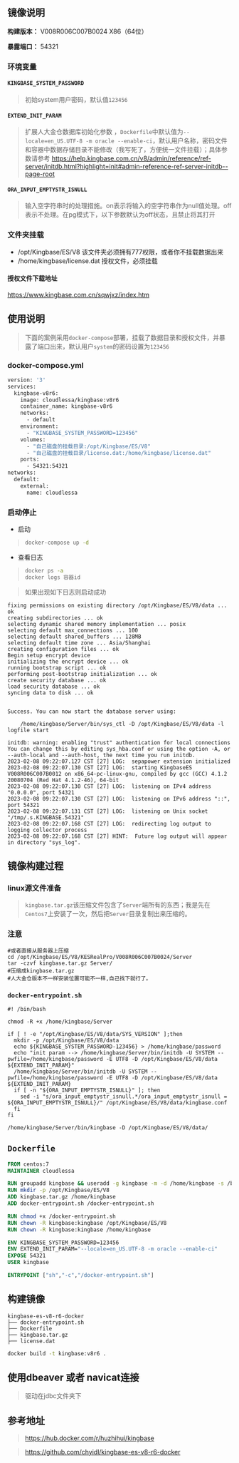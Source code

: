 ## 镜像说明

**构建版本：** V008R006C007B0024 X86（64位）

**暴露端口：** 54321

### 环境变量

#### `KINGBASE_SYSTEM_PASSWORD`

> 初始system用户密码，默认值`123456`

#### `EXTEND_INIT_PARAM`

> 扩展人大金仓数据库初始化参数 ，`Dockerfile`中默认值为`--locale=en_US.UTF-8 -m oracle --enable-ci`，默认用户名称，密码文件和容器中数据存储目录不能修改（我写死了，方便统一文件挂载）；具体参数请参考 https://help.kingbase.com.cn/v8/admin/reference/ref-server/initdb.html?highlight=init#admin-reference-ref-server-initdb--page-root

#### `ORA_INPUT_EMPTYSTR_ISNULL`

> 输入空字符串时的处理措施。on表示将输入的空字符串作为null值处理。off表示不处理。在pg模式下，以下参数默认为off状态，且禁止将其打开

### 文件夹挂载

- /opt/Kingbase/ES/V8 该文件夹必须拥有777权限，或者你不挂载数据出来
- /home/kingbase/license.dat 授权文件，必须挂载

#### 授权文件下载地址

https://www.kingbase.com.cn/sqwjxz/index.htm

## 使用说明

> 下面的案例采用`docker-compose`部署，挂载了数据目录和授权文件，并暴露了端口出来，默认用户`system`的密码设置为`123456`

### docker-compose.yml

```dockerfile
version: '3'
services:
  kingbase-v8r6:
    image: cloudlessa/kingbase:v8r6
    container_name: kingbase-v8r6
    networks:
      - default
    environment:
      - "KINGBASE_SYSTEM_PASSWORD=123456"
    volumes:
      - "自己磁盘的挂载目录:/opt/Kingbase/ES/V8"
      - "自己磁盘的挂载目录/license.dat:/home/kingbase/license.dat"
    ports:
      - 54321:54321
networks:
  default:
    external:
      name: cloudlessa
```

### 启动停止

- 启动

> ```sh
> docker-compose up -d
> ```

- 查看日志

>  ```sh
>  docker ps -a
>  docker logs 容器id
>  ```

> 如果出现如下日志则启动成功

```
fixing permissions on existing directory /opt/Kingbase/ES/V8/data ... ok
creating subdirectories ... ok
selecting dynamic shared memory implementation ... posix
selecting default max_connections ... 100
selecting default shared_buffers ... 128MB
selecting default time zone ... Asia/Shanghai
creating configuration files ... ok
Begin setup encrypt device
initializing the encrypt device ... ok
running bootstrap script ... ok
performing post-bootstrap initialization ... ok
create security database ... ok
load security database ... ok
syncing data to disk ... ok


Success. You can now start the database server using:

    /home/kingbase/Server/bin/sys_ctl -D /opt/Kingbase/ES/V8/data -l logfile start

initdb: warning: enabling "trust" authentication for local connections
You can change this by editing sys_hba.conf or using the option -A, or
--auth-local and --auth-host, the next time you run initdb.
2023-02-08 09:22:07.127 CST [27] LOG:  sepapower extension initialized
2023-02-08 09:22:07.130 CST [27] LOG:  starting KingbaseES V008R006C007B0012 on x86_64-pc-linux-gnu, compiled by gcc (GCC) 4.1.2 20080704 (Red Hat 4.1.2-46), 64-bit
2023-02-08 09:22:07.130 CST [27] LOG:  listening on IPv4 address "0.0.0.0", port 54321
2023-02-08 09:22:07.130 CST [27] LOG:  listening on IPv6 address "::", port 54321
2023-02-08 09:22:07.131 CST [27] LOG:  listening on Unix socket "/tmp/.s.KINGBASE.54321"
2023-02-08 09:22:07.168 CST [27] LOG:  redirecting log output to logging collector process
2023-02-08 09:22:07.168 CST [27] HINT:  Future log output will appear in directory "sys_log".
```

## 镜像构建过程

### linux源文件准备

> `kingbase.tar.gz`该压缩文件包含了`Server`端所有的东西；我是先在`Centos7`上安装了一次，然后把`Server`目录复制出来压缩的。

### 注意 
```
#或者直接从服务器上压缩
cd /opt/Kingbase/ES/V8/KESRealPro/V008R006C007B0024/Server
tar -czvf kingbase.tar.gz Server/
#压缩成kingbase.tar.gz
#人大金仓版本不一样安装位置可能不一样,自己找下就行了。
```

### `docker-entrypoint.sh`

```
#! /bin/bash

chmod -R +x /home/kingbase/Server

if [ ! -e "/opt/Kingbase/ES/V8/data/SYS_VERSION" ];then
  mkdir -p /opt/Kingbase/ES/V8/data
  echo ${KINGBASE_SYSTEM_PASSWORD-123456} > /home/kingbase/password
  echo "init param --> /home/kingbase/Server/bin/initdb -U SYSTEM --pwfile=/home/kingbase/password -E UTF8 -D /opt/Kingbase/ES/V8/data ${EXTEND_INIT_PARAM}"
  /home/kingbase/Server/bin/initdb -U SYSTEM --pwfile=/home/kingbase/password -E UTF8 -D /opt/Kingbase/ES/V8/data ${EXTEND_INIT_PARAM}
  if [ -n "${ORA_INPUT_EMPTYSTR_ISNULL}" ]; then
    sed -i "s/ora_input_emptystr_isnull.*/ora_input_emptystr_isnull = ${ORA_INPUT_EMPTYSTR_ISNULL}/" /opt/Kingbase/ES/V8/data/kingbase.conf
  fi
fi

/home/kingbase/Server/bin/kingbase -D /opt/Kingbase/ES/V8/data/
```

## `Dockerfile`

```dockerfile
FROM centos:7
MAINTAINER cloudlessa

RUN groupadd kingbase && useradd -g kingbase -m -d /home/kingbase -s /bin/bash kingbase
RUN mkdir -p /opt/Kingbase/ES/V8
ADD kingbase.tar.gz /home/kingbase
ADD docker-entrypoint.sh /docker-entrypoint.sh

RUN chmod +x /docker-entrypoint.sh
RUN chown -R kingbase:kingbase /opt/Kingbase/ES/V8
RUN chown -R kingbase:kingbase /home/kingbase

ENV KINGBASE_SYSTEM_PASSWORD=123456
ENV EXTEND_INIT_PARAM="--locale=en_US.UTF-8 -m oracle --enable-ci"
EXPOSE 54321
USER kingbase

ENTRYPOINT ["sh","-c","/docker-entrypoint.sh"]
```

## 构建镜像

```
kingbase-es-v8-r6-docker
├── docker-entrypoint.sh
├── Dockerfile
├── kingbase.tar.gz
├── license.dat
```

```sh
docker build -t kingbase:v8r6 .
```

## 使用dbeaver 或者 navicat连接
> 驱动在jdbc文件夹下


## 参考地址
> https://hub.docker.com/r/huzhihui/kingbase

> https://github.com/chyidl/kingbase-es-v8-r6-docker
